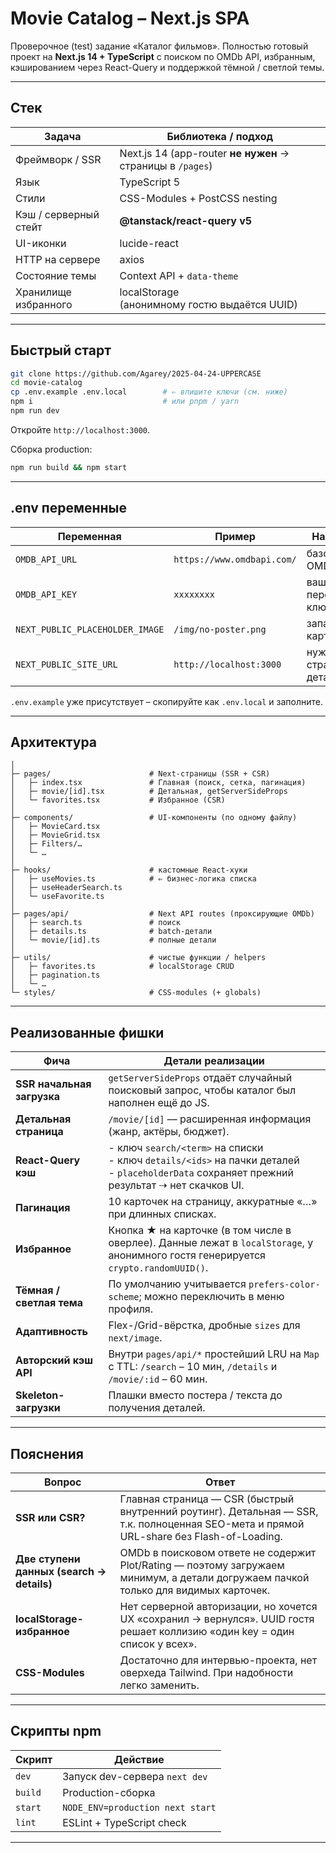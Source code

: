 # Movie Catalog – Next.js SPA

Проверочное (test) задание «Каталог фильмов».
Полностью готовый проект на **Next.js 14 + TypeScript** с поиском по OMDb API, избранным, кэшированием через React-Query и поддержкой тёмной / светлой темы.

---

## Стек

| Задача                | Библиотека / подход                                        |
| --------------------- | ---------------------------------------------------------- |
| Фреймворк / SSR       | Next.js 14 (app-router **не нужен** → страницы в `/pages`) |
| Язык                  | TypeScript 5                                               |
| Стили                 | CSS-Modules + PostCSS nesting                              |
| Кэш / серверный стейт | **@tanstack/react-query v5**                               |
| UI-иконки             | lucide-react                                               |
| HTTP на сервере       | axios                                                      |
| Состояние темы        | Context API + `data-theme`                                 |
| Хранилище избранного  | localStorage<br/>(анонимному гостю выдаётся UUID)          |

---

## Быстрый старт

```bash
git clone https://github.com/Agarey/2025-04-24-UPPERCASE
cd movie-catalog
cp .env.example .env.local        # ⇐ впишите ключи (см. ниже)
npm i                             # или pnpm / yarn
npm run dev
```

Откройте `http://localhost:3000`.

Сборка production:

```bash
npm run build && npm start
```

---

## .env переменные

| Переменная                      | Пример                     | Назначение                 |
| ------------------------------- | -------------------------- | -------------------------- |
| `OMDB_API_URL`                  | `https://www.omdbapi.com/` | базовый URL OMDb           |
| `OMDB_API_KEY`                  | `xxxxxxxx`                 | ваш персональный ключ      |
| `NEXT_PUBLIC_PLACEHOLDER_IMAGE` | `/img/no-poster.png`       | запасная картинка          |
| `NEXT_PUBLIC_SITE_URL`          | `http://localhost:3000`    | нужен SSR-странице деталей |

`.env.example` уже присутствует – скопируйте как `.env.local` и заполните.

---

## Архитектура

```
│
├─ pages/                      # Next-страницы (SSR + CSR)
│   ├─ index.tsx               # Главная (поиск, сетка, пагинация)
│   ├─ movie/[id].tsx          # Детальная, getServerSideProps
│   └─ favorites.tsx           # Избранное (CSR)
│
├─ components/                 # UI-компоненты (по одному файлу)
│   ├─ MovieCard.tsx
│   ├─ MovieGrid.tsx
│   ├─ Filters/…
│   └─ …
│
├─ hooks/                      # кастомные React-хуки
│   ├─ useMovies.ts            # ⇐ бизнес-логика списка
│   ├─ useHeaderSearch.ts
│   └─ useFavorite.ts
│
├─ pages/api/                  # Next API routes (проксирующие OMDb)
│   ├─ search.ts               # поиск
│   ├─ details.ts              # batch-детали
│   └─ movie/[id].ts           # полные детали
│
├─ utils/                      # чистые функции / helpers
│   ├─ favorites.ts            # localStorage CRUD
│   ├─ pagination.ts
│   └─ …
└─ styles/                     # CSS-modules (+ globals)
```

---

## Реализованные фишки

| Фича                       | Детали реализации                                                                                                                                    |
| -------------------------- | ---------------------------------------------------------------------------------------------------------------------------------------------------- |
| **SSR начальная загрузка** | `getServerSideProps` отдаёт случайный поисковый запрос, чтобы каталог был наполнен ещё до JS.                                                        |
| **Детальная страница**     | `/movie/[id]` –– расширенная информация (жанр, актёры, бюджет).                                                                                      |
| **React-Query кэш**        | - ключ `search/<term>` на списки <br/>- ключ `details/<ids>` на пачки деталей <br/>- `placeholderData` сохраняет прежний результат ⇢ нет скачков UI. |
| **Пагинация**              | 10 карточек на страницу, аккуратные «…» при длинных списках.                                                                                         |
| **Избранное**              | Кнопка ★ на карточке (в том числе в оверлее). Данные лежат в `localStorage`, у анонимного гостя генерируется `crypto.randomUUID()`.                  |
| **Тёмная / светлая тема**  | По умолчанию учитывается `prefers-color-scheme`; можно переключить в меню профиля.                                                                   |
| **Адаптивность**           | Flex-/Grid-вёрстка, дробные `sizes` для `next/image`.                                                                                                |
| **Авторский кэш API**      | Внутри `pages/api/*` простейший LRU на `Map` с TTL: `/search` – 10 мин, `/details` и `/movie/:id` – 60 мин.                                          |
| **Skeleton-загрузки**      | Плашки вместо постера / текста до получения деталей.                                                                                                 |

---

## Пояснения

| Вопрос                                    | Ответ                                                                                                                                                               |
| ----------------------------------------- | ------------------------------------------------------------------------------------------------------------------------------------------------------------------- |
| **SSR или CSR?**                          | Главная страница — CSR (быстрый внутренний роутинг). Детальная — SSR, т.к. полноценная SEO-мета и прямой URL-share без Flash-of-Loading.                            |
| **Две ступени данных (search → details)** | OMDb в поисковом ответе не содержит Plot/Rating — поэтому загружаем минимум, а детали догружаем пачкой только для видимых карточек.                                 |
| **localStorage-избранное**                | Нет серверной авторизации, но хочется UX «сохранил → вернулся». UUID гостя решает коллизию «один key = один список у всех».                                         |
| **CSS-Modules**                           | Достаточно для интервью-проекта, нет оверхеда Tailwind. При надобности легко заменить.                                                                              |

---

## Скрипты npm

| Скрипт   | Действие                         |
| -------- | -------------------------------- |
| `dev`    | Запуск dev-сервера `next dev`    |
| `build`  | Production-сборка                |
| `start`  | `NODE_ENV=production next start` |
| `lint`   | ESLint + TypeScript check        |

---
